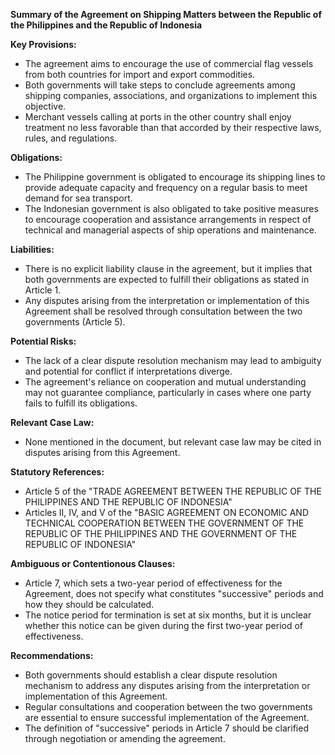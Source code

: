 **Summary of the Agreement on Shipping Matters between the Republic of the Philippines and the Republic of Indonesia**

**Key Provisions:**

* The agreement aims to encourage the use of commercial flag vessels from both countries for import and export commodities.
* Both governments will take steps to conclude agreements among shipping companies, associations, and organizations to implement this objective.
* Merchant vessels calling at ports in the other country shall enjoy treatment no less favorable than that accorded by their respective laws, rules, and regulations.

**Obligations:**

* The Philippine government is obligated to encourage its shipping lines to provide adequate capacity and frequency on a regular basis to meet demand for sea transport.
* The Indonesian government is also obligated to take positive measures to encourage cooperation and assistance arrangements in respect of technical and managerial aspects of ship operations and maintenance.

**Liabilities:**

* There is no explicit liability clause in the agreement, but it implies that both governments are expected to fulfill their obligations as stated in Article 1.
* Any disputes arising from the interpretation or implementation of this Agreement shall be resolved through consultation between the two governments (Article 5).

**Potential Risks:**

* The lack of a clear dispute resolution mechanism may lead to ambiguity and potential for conflict if interpretations diverge.
* The agreement's reliance on cooperation and mutual understanding may not guarantee compliance, particularly in cases where one party fails to fulfill its obligations.

**Relevant Case Law:**

* None mentioned in the document, but relevant case law may be cited in disputes arising from this Agreement.

**Statutory References:**

* Article 5 of the "TRADE AGREEMENT BETWEEN THE REPUBLIC OF THE PHILIPPINES AND THE REPUBLIC OF INDONESIA"
* Articles II, IV, and V of the "BASIC AGREEMENT ON ECONOMIC AND TECHNICAL COOPERATION BETWEEN THE GOVERNMENT OF THE REPUBLIC OF THE PHILIPPINES AND THE GOVERNMENT OF THE REPUBLIC OF INDONESIA"

**Ambiguous or Contentionous Clauses:**

* Article 7, which sets a two-year period of effectiveness for the Agreement, does not specify what constitutes "successive" periods and how they should be calculated.
* The notice period for termination is set at six months, but it is unclear whether this notice can be given during the first two-year period of effectiveness.

**Recommendations:**

* Both governments should establish a clear dispute resolution mechanism to address any disputes arising from the interpretation or implementation of this Agreement.
* Regular consultations and cooperation between the two governments are essential to ensure successful implementation of the Agreement.
* The definition of "successive" periods in Article 7 should be clarified through negotiation or amending the agreement.